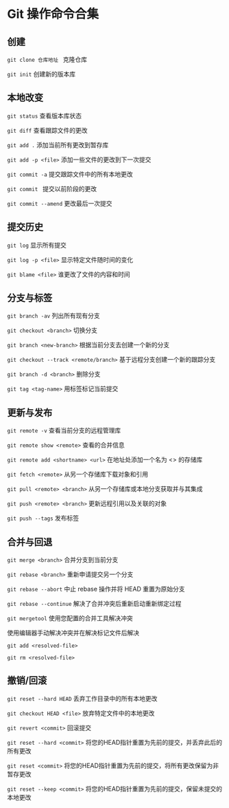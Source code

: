 # Git 操作命令合集

## 创建

`git clone 仓库地址 ` 	克隆仓库

`git init` 	创建新的版本库



## 本地改变

`git status`	查看版本库状态

`git diff`	查看跟踪文件的更改

`git add .`	添加当前所有更改到暂存库

`git add -p <file>`	添加一些文件的更改到下一次提交

`git commit -a`	提交跟踪文件中的所有本地更改

`git commit `	提交以前阶段的更改

`git commit --amend`	更改最后一次提交


## 提交历史

`git log`	显示所有提交

`git log -p <file>`	显示特定文件随时间的变化

`git blame <file>`	谁更改了文件的内容和时间



## 分支与标签

`git branch -av`	列出所有现有分支

`git checkout <branch>`	切换分支

`git branch <new-branch>`	根据当前分支去创建一个新的分支

`git checkout --track <remote/branch>`	基于远程分支创建一个新的跟踪分支

`git branch -d <branch>`	删除分支

`git tag <tag-name>`	用标签标记当前提交

## 更新与发布

`git remote -v`	查看当前分支的远程管理库

`git remote show <remote>`	查看的合并信息

`git remote add <shortname> <url>`	在地址处添加一个名为 <> 的存储库

`git fetch <remote>`	从另一个存储库下载对象和引用

`git pull <remote> <branch>`	从另一个存储库或本地分支获取并与其集成

`git push <remote> <branch>`	更新远程引用以及关联的对象

`git push --tags`	发布标签


## 合并与回退

`git merge <branch>`	合并分支到当前分支

`git rebase <branch>`	重新申请提交另一个分支

`git rebase --abort`	中止 rebase 操作并将 HEAD 重置为原始分支

`git rebase --continue`	解决了合并冲突后重新启动重新绑定过程

`git mergetool`	使用您配置的合并工具解决冲突

使用编辑器手动解决冲突并在解决标记文件后解决

`git add <resolved-file> `

`git rm <resolved-file>`		



## 撤销/回滚

`git reset --hard HEAD`	丢弃工作目录中的所有本地更改

`git checkout HEAD <file>`	放弃特定文件中的本地更改

`git revert <commit>`	回滚提交

`git reset --hard <commit>`	将您的HEAD指针重置为先前的提交，并丢弃此后的所有更改

`git reset <commit>`	将您的HEAD指针重置为先前的提交，将所有更改保留为非暂存更改

`git reset --keep <commit>`	将您的HEAD指针重置为先前的提交，保留未提交的本地更改


